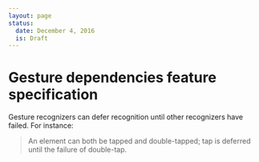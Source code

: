 ```yaml
---
layout: page
status:
  date: December 4, 2016
  is: Draft
---
```


# Gesture dependencies feature specification

Gesture recognizers can defer recognition until other recognizers have failed. For instance:

> An element can both be tapped and double-tapped; tap is deferred until the failure of double-tap.
